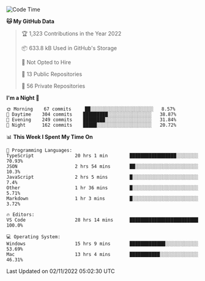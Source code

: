 <!--START_SECTION:waka-->
![Code Time](http://img.shields.io/badge/Code%20Time-3%2C232%20hrs%2049%20mins-blue)

**🐱 My GitHub Data** 

> 🏆 1,323 Contributions in the Year 2022
 > 
> 📦 633.8 kB Used in GitHub's Storage 
 > 
> 🚫 Not Opted to Hire
 > 
> 📜 13 Public Repositories 
 > 
> 🔑 56 Private Repositories  
 > 
**I'm a Night 🦉** 

```text
🌞 Morning    67 commits     ██░░░░░░░░░░░░░░░░░░░░░░░   8.57% 
🌆 Daytime    304 commits    █████████░░░░░░░░░░░░░░░░   38.87% 
🌃 Evening    249 commits    ████████░░░░░░░░░░░░░░░░░   31.84% 
🌙 Night      162 commits    █████░░░░░░░░░░░░░░░░░░░░   20.72%

```


📊 **This Week I Spent My Time On** 

```text
💬 Programming Languages: 
TypeScript               20 hrs 1 min        █████████████████░░░░░░░░   70.93% 
JSON                     2 hrs 54 mins       ██░░░░░░░░░░░░░░░░░░░░░░░   10.3% 
JavaScript               2 hrs 5 mins        █░░░░░░░░░░░░░░░░░░░░░░░░   7.4% 
Other                    1 hr 36 mins        █░░░░░░░░░░░░░░░░░░░░░░░░   5.71% 
Markdown                 1 hr 3 mins         █░░░░░░░░░░░░░░░░░░░░░░░░   3.72%

🔥 Editors: 
VS Code                  28 hrs 14 mins      █████████████████████████   100.0%

💻 Operating System: 
Windows                  15 hrs 9 mins       █████████████░░░░░░░░░░░░   53.69% 
Mac                      13 hrs 4 mins       ███████████░░░░░░░░░░░░░░   46.31%

```


 Last Updated on 02/11/2022 05:02:30 UTC
<!--END_SECTION:waka-->

